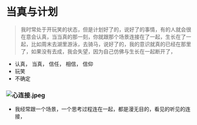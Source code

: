 # 当真与计划



> 我时常处于开玩笑的状态，但是计划好了的，说好了的事情，有的人就会很在意会认真，当当真的那一刻，你就跟那个场景连接在了一起，生长在了一起，比如周末去湖里游泳，去骑马，说好了的，我的意识就真的已经在那里了，如果没有去成，我会失望，因为自己仿佛与生长在一起断开了，

* 认真， 当真， 信任， 相信， 信仰
* 玩笑
* 不确定

### ![&#x5FC3;&#x8FDE;&#x63A5;.jpeg](https://upload-images.jianshu.io/upload_images/10762718-53c59a29e3484a8f.jpeg?imageMogr2/auto-orient/strip%7CimageView2/2/w/1240)

* 我经常跟一个场景，一个思考过程连在一起，都是漫无目的，看见的听见的连接，

